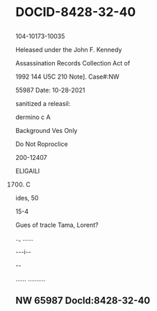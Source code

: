 # DOCID-8428-32-40

##
104-10173-10035

Heleased under the John F. Kennedy

Assassination Records Collection Act of

1992 144 U5C 210 Note]. Case#:NW

55987 Date: 10-28-2021

sanitized a releasil:

dermino c A

Background Ves Only

Do Not Roproclice

200-12407

ELIGAILI

1700. C

ides, 50

15-4

Gues of tracle Tama, Lorent?

.., ......

---i--

--

...... ..........

NW 65987 Docld:8428-32-40
---


